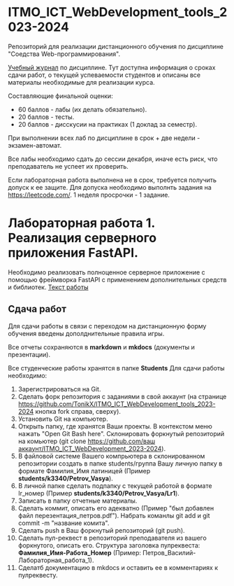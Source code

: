 # ITMO_ICT_WebDevelopment_tools_2023-2024

Репозиторий для реализации дистанционного обучения по дисциплине "Соедства Web-программирования".

[Учебный журнал]() по дисциплине. Тут доступна информация о сроках сдачи работ, о текущей успеваемости студентов и описаны все материалы необходимые для реализации курса.

Составляющие финальной оценки:
- 60 баллов - лабы (их делать обязательно).
- 20 баллов - тесты.
- 20 баллов - дисскусии на практиках (1 доклад за семестр).

При выполнении всех лаб по дисциплине в срок + две недели - экзамен-автомат.

Все лабы необходимо сдать до сессии декабря, иначе есть риск, что преподаватель не успеет их проверить.

Если лабораторная работа выполнена не в срок, требуется получить допуск к ее защите. Для допуска необходимо выполнть задания на https://leetcode.com/. 1 неделя просрочки - 1 задание.

# Лабораторная работа 1. Реализация серверного приложения FastAPI.

Необходимо реализовать полноценное серверное приложение с помощью фреймворка FastAPI с применением дополнительных средств и библиотек. [Текст работы](https://rendex85.github.io/WebDevelopmentLabsDocs/lr2/lr2/)

## Сдача работ

Для сдачи работы в связи с переходом на дистанционную форму обучения введены дополднительные правила игры.

Все отчеты сохраняются в **markdown** и **mkdocs** (документы и презентации).

Все студенческие работы хранятся в папке **Students**
Для сдачи работы необходимо:

1. Зарегистрироваться на Git.
2. Сделать форк репозитория с заданиями в свой аккаунт (на странице https://github.com/TonikX/ITMO_ICT_WebDevelopment_tools_2023-2024 кнопка fork справа, сверху).
3. Установить Git на компьютер.
4. Открыть папку, где хранятся Ваши проекты. В контекстом меню нажать "Open Git Bash here". Склонировать форкнутый репозиторий на комьютер (git clone [https://github.com/ваш аккаунт/ITMO_ICT_WebDevelopment_2023-2024](https://github.com/TonikX/ITMO_ICT_WebDevelopment_tools_2023-2024/)).
5. В файловой системе Вашего компрьютера в склонированном репозитории создать в папке students/группа Вашу личную папку в формате Фамилия_Имя латиницей (Пример **students/k3340/Petrov_Vasya**).
6. В личной папке сделать подпапку с текущей работой в формате lr_номер (Пример **students/k3340/Petrov_Vasya/Lr1**).
7. Записать в папку отчетные материалы.
8. Сделать коммит, описать его адекватно (Пример "был добавлен файл перезентация_петров.pdf"). Набрать команлы git add и git commit -m "название комита".
9. Сделать push в Ваш форкнутый репозиторий (git push).
10. Сделать пул-реквест в репозиторий преподавателя из вашего форкнутого, описать его. Структура заголовка пулреквеста: **Фамилия_Имя-Работа_Номер** (Пример: Петров_Василий-Лабораторная_работа_1).
11. Сделатб документацию в mkdocs и оставить ее в комментариях к пулреквесту.

